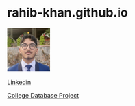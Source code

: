 # rahib-khan.github.io

<img src="assets/css/IMG_2689.jpg" width="100" height="100"/>

[Linkedin](https://www.linkedin.com/in/rahib-khandaker/)


[College Database Project](https://github.com/Rahib-Khan/CS331_NG_3/tree/main)


